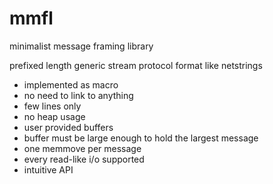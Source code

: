 # mmfl
minimalist message framing library

prefixed length generic stream protocol format like netstrings

- implemented as macro
- no need to link to anything
- few lines only
- no heap usage
- user provided buffers
- buffer must be large enough to hold the largest message
- one memmove per message
- every read-like i/o supported
- intuitive API
